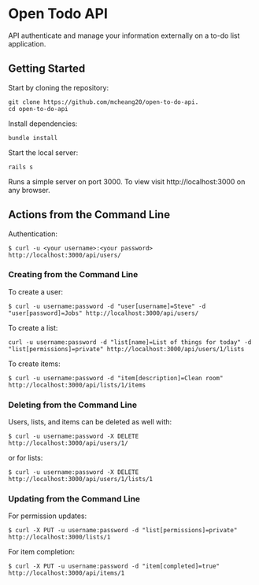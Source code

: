 # Open Todo API
 API authenticate and manage your information externally on a to-do list application.

## Getting Started
Start by cloning the repository:
```
git clone https://github.com/mcheang20/open-to-do-api.
cd open-to-do-api
```
Install dependencies:
```
bundle install
```
Start the local server:
```
rails s
```
Runs a simple server on port 3000. To view visit http://localhost:3000 on any browser.

## Actions from the Command Line

Authentication:
```
$ curl -u <your username>:<your password> http://localhost:3000/api/users/
```
### Creating from the Command Line
To create a user:
```
$ curl -u username:password -d "user[username]=Steve" -d "user[password]=Jobs" http://localhost:3000/api/users/
```
To create a list:
```
curl -u username:password -d "list[name]=List of things for today" -d "list[permissions]=private" http://localhost:3000/api/users/1/lists
```
To create items:
```
$ curl -u username:password -d "item[description]=Clean room" http://localhost:3000/api/lists/1/items
```
### Deleting from the Command Line
Users, lists, and items can be deleted as well with:
```
$ curl -u username:password -X DELETE http://localhost:3000/api/users/1/
```
or for lists:
```
$ curl -u username:password -X DELETE http://localhost:3000/api/users/1/lists/1
```
### Updating from the Command Line
For permission updates:
```
$ curl -X PUT -u username:password -d "list[permissions]=private" http://localhost:3000/lists/1
```
For item completion:
```
$ curl -X PUT -u username:password -d "item[completed]=true" http://localhost:3000/api/items/1
```
